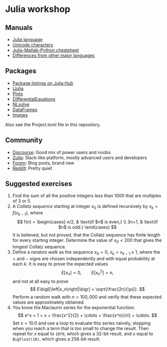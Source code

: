 # Julia workshop

## Manuals

* [Julia language](https://docs.julialang.org/en/v1/)
* [Unicode characters](https://docs.julialang.org/en/v1/manual/unicode-input/)
* [Julia-Matlab-Python cheatsheet](https://cheatsheets.quantecon.org)
* [Differences from other major languages](https://docs.julialang.org/en/v1/manual/noteworthy-differences/)

## Packages

* [Package listings on Julia Hub](https://juliahub.com/ui/Packages)
* [IJulia](https://julialang.github.io/IJulia.jl/stable/)
* [Plots](http://docs.juliaplots.org/latest/)
* [DifferentialEquations](https://diffeq.sciml.ai/stable/)
* [NLsolve](https://github.com/JuliaNLSolvers/NLsolve.jl)
* [DataFrames](https://dataframes.juliadata.org/stable/)
* [Images](https://juliaimages.org/stable/)

Also see the Project.toml file in this repository.

## Community

* [Discourse](https://discourse.julialang.org/): Good mix of power users and noobs
* [Zulip](https://julialang.zulipchat.com): Slack-like platform, mostly advanced users and developers
* [Forem](https://forem.julialang.org): Blog posts, brand new
* [Reddit](https://reddit.com/r/julia): Pretty quiet


## Suggested exercises

1. Find the sum of all the positive integers less than 1000 that are multiples of 3 or 5.
2. A *Collatz sequence* starting at integer $x_0$ is defined recursively by $x_k = f(x_{k-1})$, where
    $$
    f(n) = \begin{cases} 
    n/2, & \text{if $n$ is even,} \\ 3n+1, & \text{if $n$ is odd.} 
    \end{cases}
    $$
    It is believed, but not proved, that the Collatz sequence has finite length for every starting integer. Determine the value of $x_0 < 200$ that gives the longest Collatz sequence.
3. Define a *random walk* as the sequence $x_0=0$, $x_k = x_{k-1} \pm 1$, where the $+$ and $-$ signs are chosen independently and with equal probability at each $k$. It is easy to prove the expected values
    $$
    E[x_n] = 0, \qquad E\bigl[x_n^2\bigr] = n,
    $$
    and not at all easy to prove 
    $$
    E\bigl[\left|x_n\right|\bigr] = \sqrt{\frac{2n}{\pi}}. 
    $$
    Perform a random walk with $n=100,000$ and verify that these expected values are approximately obtained.
4. You know the Maclaurin series for the exponential function:
    $$
    e^x = 1 + x + \frac{x^2}{2} + \cdots + \frac{x^n}{n!} + \cdots. 
    $$
    Set $x=10.0$ and use a loop to evaluate this series naively, stopping when you reach a term that is too small to change the result. Then repeat for $x$ equal to `10f0`, which gives a 32-bit result, and $x$ equal to `BigFloat(10)`, which gives a 256-bit result.